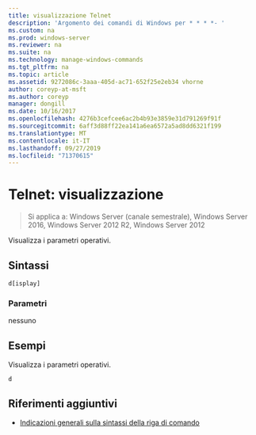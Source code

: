 ```yaml
---
title: visualizzazione Telnet
description: 'Argomento dei comandi di Windows per * * * *- '
ms.custom: na
ms.prod: windows-server
ms.reviewer: na
ms.suite: na
ms.technology: manage-windows-commands
ms.tgt_pltfrm: na
ms.topic: article
ms.assetid: 9272086c-3aaa-405d-ac71-652f25e2eb34 vhorne
author: coreyp-at-msft
ms.author: coreyp
manager: dongill
ms.date: 10/16/2017
ms.openlocfilehash: 4276b3cefcee6ac2b4b93e3859e31d791269f91f
ms.sourcegitcommit: 6aff3d88ff22ea141a6ea6572a5ad8dd6321f199
ms.translationtype: MT
ms.contentlocale: it-IT
ms.lasthandoff: 09/27/2019
ms.locfileid: "71370615"
---
```

# <a name="telnet-display"></a>Telnet: visualizzazione

>Si applica a: Windows Server (canale semestrale), Windows Server 2016, Windows Server 2012 R2, Windows Server 2012

Visualizza i parametri operativi.   
## <a name="syntax"></a>Sintassi  
```  
d[isplay]  
```  
### <a name="parameters"></a>Parametri  
nessuno  
## <a name="BKMK_Examples"></a>Esempi  
Visualizza i parametri operativi.  
```  
d  
```  
## <a name="additional-references"></a>Riferimenti aggiuntivi  
-   [Indicazioni generali sulla sintassi della riga di comando](command-line-syntax-key.md)  
